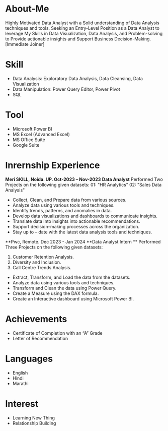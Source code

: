# About-Me
Highly Motivated Data Analyst with a Solid understanding of Data Analysis techniques and tools. Seeking an Entry-Level Position as a Data Analyst to leverage My Skills in Data Visualization, Data Analysis, and Problem-solving to Provide actionable insights and Support Business Decision-Making. [Immediate Joiner]
# Skill
* Data Analysis: Exploratory Data Analysis, Data Cleansing, Data Visualization
* Data Manipulation: Power Query Editor, Power Pivot
* SQL
# Tool
* Microsoft Power BI
* MS Excel (Advanced Excel)
* MS Office Suite
* Google Suite
# Inrernship Experience
  **Meri SKILL, Noida. UP. Oct-2023 – Nov-2023**
  **Data Analyst**
  Performed Two Projects on the following given datasets:
  01: "HR Analytics"
  02: "Sales Data Analysis"
  * Collect, Clean, and Prepare data from various sources.
  * Analyze data using various tools and techniques.
  * Identify trends, patterns, and anomalies in data.
  * Develop data visualizations and dashboards to communicate insights.
  * Translate data into insights into actionable recommendations.
  * Support decision–making processes across the organization.
  * Stay up to – date with the latest data analysis tools and techniques.

**Pwc, Remote. Dec 2023 - Jan 2024
**Data Analyst Intern **
Performed Three Projects on the following given datasets:
01. Customer Retention Analysis.
02. Diversity and Inclusion.
03. Call Centre Trends Analysis.
* Extract, Transform, and Load the data from the datasets.
* Analyze data using various tools and techniques.
* Transform and Clean the data using Power Query.
* Create a Measure using the DAX formula.
* Create an Interactive dashboard using Microsoft Power BI.

# Achievements
* Certificate of Completion with an “A” Grade
* Letter of Recommendation

# Languages
* English
* Hindi
* Marathi

# Interest
* Learning New Thing
* Relationship Building


